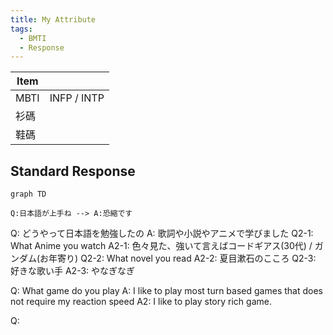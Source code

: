 ```yaml
---
title: My Attribute
tags:
  - BMTI
  - Response
---
```


| Item |             |
| ---- | ----------- |
| MBTI | INFP / INTP |
| 衫碼   |             |
| 鞋碼   |             |
## Standard Response

```mermaid
graph TD

Q:日本語が上手ね --> A:恐縮です
```


Q: どうやって日本語を勉強したの
A: 歌詞や小説やアニメで学びました
Q2-1: What Anime you watch
A2-1: 色々見た、強いて言えばコードギアス(30代) / ガンダム(お年寄り)
Q2-2: What novel you read
A2-2: 夏目漱石のこころ
Q2-3: 好きな歌い手
A2-3: やなぎなぎ

Q: What game do you play
A: I like to play most turn based games that does not require my reaction speed
A2: I like to play story rich game.

Q: 
